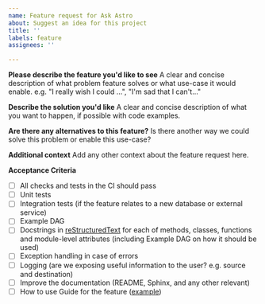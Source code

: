 ```yaml
---
name: Feature request for Ask Astro
about: Suggest an idea for this project
title: ''
labels: feature
assignees: ''

---
```


**Please describe the feature you'd like to see**
A clear and concise description of what problem feature solves or what use-case it would enable.
e.g. "I really wish I could ...", "I'm sad that I can't..."

**Describe the solution you'd like**
A clear and concise description of what you want to happen, if possible with code examples.

**Are there any alternatives to this feature?**
Is there another way we could solve this problem or enable this use-case?

**Additional context**
Add any other context about the feature request here.

**Acceptance Criteria**

- [ ] All checks and tests in the CI should pass
- [ ] Unit tests
- [ ] Integration tests (if the feature relates to a new database or external service)
- [ ] Example DAG
- [ ] Docstrings in [reStructuredText](https://peps.python.org/pep-0287/) for each of  methods, classes, functions and module-level attributes (including Example DAG on how it should be used)
- [ ] Exception handling in case of errors
- [ ] Logging (are we exposing useful information to the user? e.g. source and destination)
- [ ] Improve the documentation (README, Sphinx, and any other relevant)
- [ ] How to use Guide for the feature ([example](https://airflow.apache.org/docs/apache-airflow-providers-postgres/stable/operators/postgres_operator_howto_guide.html))

